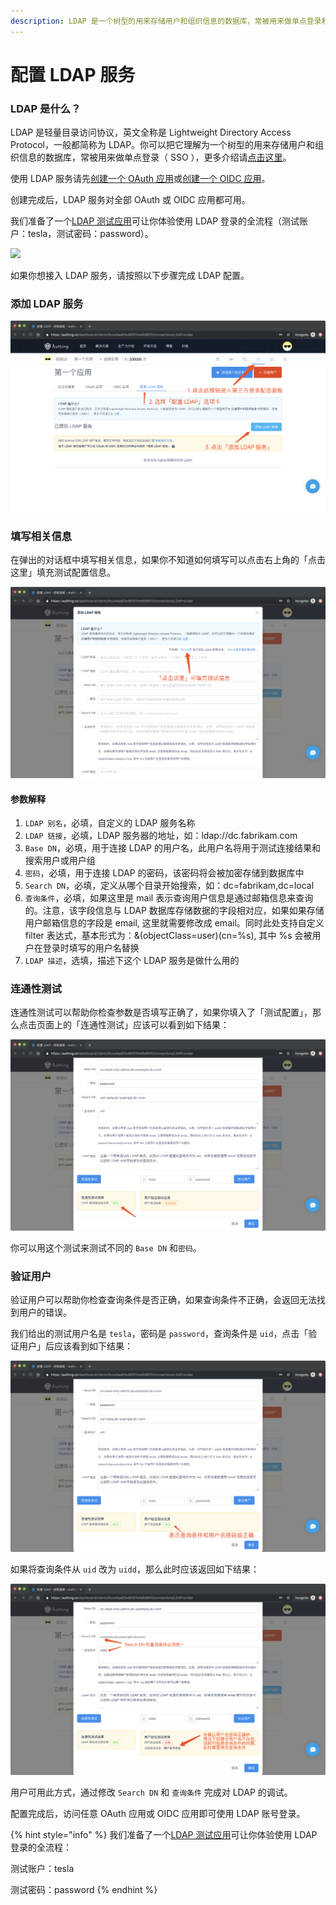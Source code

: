 ```yaml
---
description: LDAP 是一个树型的用来存储用户和组织信息的数据库，常被用来做单点登录和组织架构管理。
---
```


# 配置 LDAP 服务

### LDAP 是什么？ <a id="ldap-&#x662F;&#x4EC0;&#x4E48;&#xFF1F;"></a>

LDAP 是轻量目录访问协议，英文全称是 Lightweight Directory Access Protocol，一般都简称为 LDAP。你可以把它理解为一个树型的用来存储用户和组织信息的数据库，常被用来做单点登录（ SSO ），更多介绍请[点击这里](https://baike.baidu.com/item/LDAP/2875565)。

使用 LDAP 服务请先[创建一个 OAuth 应用](https://docs.authing.cn/#/oauthProvider/new)或[创建一个 OIDC 应用](https://docs.authing.cn/#/OIDCProvider/authorize?id=%E5%9C%A8-a-%E5%BA%94%E7%94%A8%E7%AC%AC%E4%B8%89%E6%96%B9%E7%99%BB%E5%BD%95%E9%80%89%E9%A1%B9%E5%8D%A1%E4%B8%8B%E5%88%9B%E5%BB%BA-oidc-%E5%BA%94%E7%94%A8)。

创建完成后，LDAP 服务对全部 OAuth 或 OIDC 应用都可用。

我们准备了一个[LDAP 测试应用](https://ldap-test.authing.cn)可让你体验使用 LDAP 登录的全流程（测试账户：tesla，测试密码：password）。

![](https://usercontents.authing.cn/docs/oauth/ldap/ldap_test.png)

如果你想接入 LDAP 服务，请按照以下步骤完成 LDAP 配置。

### 添加 LDAP 服务 <a id="&#x6DFB;&#x52A0;-ldap-&#x670D;&#x52A1;"></a>

![](../.gitbook/assets/image%20%28101%29.png)

### 填写相关信息 <a id="&#x586B;&#x5199;&#x76F8;&#x5173;&#x4FE1;&#x606F;"></a>

在弹出的对话框中填写相关信息，如果你不知道如何填写可以点击右上角的「点击这里」填充测试配置信息。

![](../.gitbook/assets/image%20%2853%29.png)

#### 参数解释 <a id="&#x53C2;&#x6570;&#x89E3;&#x91CA;"></a>

1. `LDAP 别名`，必填，自定义的 LDAP 服务名称
2. `LDAP 链接`，必填，LDAP 服务器的地址，如：ldap://dc.fabrikam.com
3. `Base DN`，必填，用于连接 LDAP 的用户名，此用户名将用于测试连接结果和搜索用户或用户组
4. `密码`，必填，用于连接 LDAP 的密码，该密码将会被加密存储到数据库中
5. `Search DN`，必填，定义从哪个目录开始搜索，如：dc=fabrikam,dc=local
6. `查询条件`，必填，如果这里是 mail 表示查询用户信息是通过邮箱信息来查询的。注意，该字段信息与 LDAP 数据库存储数据的字段相对应，如果如果存储用户邮箱信息的字段是 email, 这里就需要修改成 email。同时此处支持自定义 filter 表达式，基本形式为：&\(objectClass=user\)\(cn=%s\), 其中 %s 会被用户在登录时填写的用户名替换
7. `LDAP 描述`，选填，描述下这个 LDAP 服务是做什么用的

### 连通性测试 <a id="&#x8FDE;&#x901A;&#x6027;&#x6D4B;&#x8BD5;"></a>

连通性测试可以帮助你检查参数是否填写正确了，如果你填入了「测试配置」，那么点击页面上的「连通性测试」应该可以看到如下结果：

![](../.gitbook/assets/image%20%28264%29.png)

你可以用这个测试来测试不同的 `Base DN` 和`密码`。

### 验证用户 <a id="&#x9A8C;&#x8BC1;&#x7528;&#x6237;"></a>

验证用户可以帮助你检查查询条件是否正确，如果查询条件不正确，会返回无法找到用户的错误。

我们给出的测试用户名是 `tesla`，密码是 `password`，查询条件是 `uid`，点击「验证用户」后应该看到如下结果：

![](../.gitbook/assets/image%20%2843%29.png)

如果将查询条件从 `uid` 改为 `uidd`，那么此时应该返回如下结果：

![](../.gitbook/assets/image%20%28217%29.png)

用户可用此方式，通过修改 `Search DN` 和 `查询条件` 完成对 LDAP 的调试。

配置完成后，访问任意 OAuth 应用或 OIDC 应用即可使用 LDAP 账号登录。

{% hint style="info" %}
我们准备了一个[LDAP 测试应用](https://ldap-test.authing.cn)可让你体验使用 LDAP 登录的全流程：

测试账户：tesla

测试密码：password
{% endhint %}





